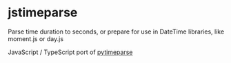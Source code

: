 # jstimeparse

Parse time duration to seconds, or prepare for use in DateTime libraries, like moment.js or day.js

JavaScript / TypeScript port of [pytimeparse](https://github.com/wroberts/pytimeparse)
